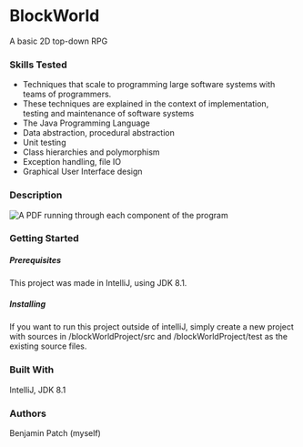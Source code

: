 # BlockWorld
A basic 2D top-down RPG
### Skills Tested
- Techniques that scale to programming large software systems with teams of programmers.
- These techniques are explained in the context of implementation, testing and maintenance of software systems
- The Java Programming Language
- Data abstraction, procedural abstraction
- Unit testing
- Class hierarchies and polymorphism
- Exception handling, file IO
- Graphical User Interface design
### Description
![A PDF running through each component of the program](https://i.imgur.com/oXNicjc.png)
### Getting Started
##### Prerequisites
This project was made in IntelliJ, using JDK 8.1.
##### Installing
If you want to run this project outside of intelliJ, simply create a new project with sources in /blockWorldProject/src and /blockWorldProject/test as the existing source files.
### Built With
IntelliJ, JDK 8.1
### Authors
Benjamin Patch (myself)
